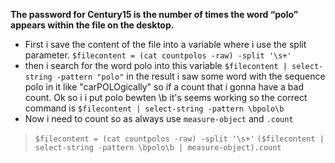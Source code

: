 **The password for Century15 is the number of times the word “polo” appears within the file on the desktop.**

- First i save the content of the file into a variable  where i use the split parameter. `$filecontent = (cat countpolos -raw) -split '\s+'`
- then i search for the word polo into this variable `$filecontent | select-string -pattern "polo"` in the result i saw some word with the sequence polo in it like "carPOLOgically" so if a count that i gonna have a bad count. Ok so i i put polo bewten \b it's seems working so the correct command is `$filecontent | select-string -pattern \bpolo\b`
- Now i need to count so as always use `measure-object` and `.count`

> `$filecontent = (cat countpolos -raw) -split '\s+'`
> `($filecontent | select-string -pattern \bpolo\b | measure-object).count`